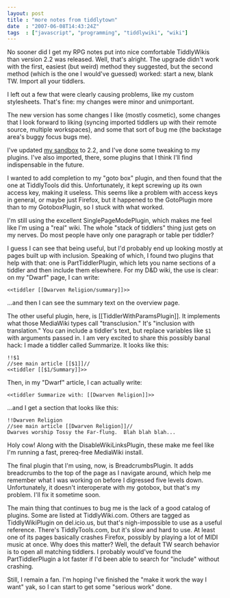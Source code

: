 ```yaml
---
layout: post
title : "more notes from tiddlytown"
date  : "2007-06-08T14:43:24Z"
tags  : ["javascript", "programming", "tiddlywiki", "wiki"]
---
```

No sooner did I get my RPG notes put into nice comfortable TiddlyWikis than
version 2.2 was released.  Well, that's alright.  The upgrade didn't work with
the first, easiest (but weird) method they suggested, but the second method
(which is the one I would've guessed) worked:  start a new, blank TW.  Import
all your tiddlers.

I left out a few that were clearly causing problems, like my custom
stylesheets.  That's fine: my changes were minor and unimportant.

The new version has some changes I like (mostly cosmetic), some changes that I
look forward to liking (syncing imported tiddlers up with their remote source,
multiple workspaces), and some that sort of bug me (the backstage area's buggy
focus bugs me).

I've updated [my sandbox](http://rjbs.manxome.org/hacks/js/tiddlywiki.html) to
2.2, and I've done some tweaking to my plugins.  I've also imported, there,
some plugins that I think I'll find indispensable in the future.

I wanted to add completion to my "goto box" plugin, and then found that the one
at TiddlyTools did this.  Unfortunately, it kept screwing up its own access
key, making it useless.  This seems like a problem with access keys in general,
or maybe just Firefox, but it happened to the GotoPlugin more than to my
GotoboxPlugin, so I stuck with what worked.

I'm still using the excellent SinglePageModePlugin, which makes me feel like
I'm using a "real" wiki.  The whole "stack of tiddlers" thing just gets on my
nerves.  Do most people have only one paragraph or table per tiddler?

I guess I can see that being useful, but I'd probably end up looking mostly at
pages built up with inclusion.  Speaking of which, I found two plugins that
help with that:  one is PartTiddlerPlugin, which lets you name sections of a
tiddler and then include them elsewhere.  For my D&D wiki, the use is clear:
on my "Dwarf" page, I can write:

    <<tiddler [[Dwarven Religion/summary]]>>

...and then I can see the summary text on the overview page.

The other useful plugin, here, is [[TiddlerWithParamsPlugin]].  It implements
what those MediaWiki types call "transclusion."  It's "inclusion with
translation."  You can include a tiddler's text, but replace variables like
`$1` with arguments passed in.  I am very excited to share this possibly banal
hack:  I made a tiddler called Summarize.  It looks like this:

    !!$1
    //see main article [[$1]]//
    <<tiddler [[$1/Summary]]>>

Then, in my "Dwarf" article, I can actually write:

    <<tiddler Summarize with: [[Dwarven Religion]]>>

...and I get a section that looks like this:

    !!Dwarven Religion
    //see main article [[Dwarven Religion]]//
    Dwarves worship Tossy the Far-flung.  Blah blah blah...

Holy cow!  Along with the DisableWikiLinksPlugin, these make me feel like I'm
running a fast, prereq-free MediaWiki install.

The final plugin that I'm using, now, is BreadcrumbsPlugin.  It adds
breadcrumbs to the top of the page as I navigate around, which help me remember
what I was working on before I digressed five levels down.  Unfortunately, it
doesn't interoperate with my gotobox, but that's my problem.  I'll fix it
sometime soon.

The main thing that continues to bug me is the lack of a good catalog of
plugins.  Some are listed at TiddlyWiki.com.  Others are tagged as
TiddlyWikiPlugin on del.icio.us, but that's nigh-impossible to use as a useful
reference.  There's TiddlyTools.com, but it's slow and hard to use.  At least
one of its pages basically crashes Firefox, possibly by playing a lot of MIDI
music at once.  Why does this matter?  Well, the default TW search behavior is
to open all matching tiddlers.  I probably would've found the PartTiddlerPlugin
a lot faster if I'd been able to search for "include" without crashing.

Still, I remain a fan.  I'm hoping I've finished the "make it work the way I
want" yak, so I can start to get some "serious work" done.

